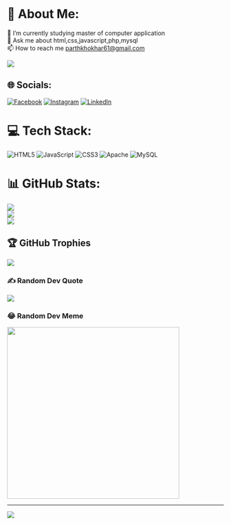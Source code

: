 # 💫 About Me:
🔭  I’m currently studying master of computer application<br>💬  Ask me about html,css,javascript,php,mysql<br>📫  How to reach me parthkhokhar61@gmail.com

![](https://komarev.com/ghpvc/?username=p0601)

## 🌐 Socials:
[![Facebook](https://img.shields.io/badge/Facebook-%231877F2.svg?logo=Facebook&logoColor=white)](https://facebook.com/https://www.facebook.com/parth.parjapati.925/) [![Instagram](https://img.shields.io/badge/Instagram-%23E4405F.svg?logo=Instagram&logoColor=white)](https://instagram.com/https://www.instagram.com/pskhokhar25/) [![LinkedIn](https://img.shields.io/badge/LinkedIn-%230077B5.svg?logo=linkedin&logoColor=white)](https://linkedin.com/in/https://www.linkedin.com/in/parth-khokhar25/) 

# 💻 Tech Stack:
![HTML5](https://img.shields.io/badge/html5-%23E34F26.svg?style=for-the-badge&logo=html5&logoColor=white) ![JavaScript](https://img.shields.io/badge/javascript-%23323330.svg?style=for-the-badge&logo=javascript&logoColor=%23F7DF1E) ![CSS3](https://img.shields.io/badge/css3-%231572B6.svg?style=for-the-badge&logo=css3&logoColor=white) ![Apache](https://img.shields.io/badge/apache-%23D42029.svg?style=for-the-badge&logo=apache&logoColor=white) ![MySQL](https://img.shields.io/badge/mysql-%2300000f.svg?style=for-the-badge&logo=mysql&logoColor=white)
# 📊 GitHub Stats:
![](https://github-readme-stats.vercel.app/api?username=p0601&theme=dark&hide_border=false&include_all_commits=false&count_private=false)<br/>
![](https://github-readme-streak-stats.herokuapp.com/?user=p0601&theme=dark&hide_border=false)<br/>
![](https://github-readme-stats.vercel.app/api/top-langs/?username=p0601&theme=dark&hide_border=false&include_all_commits=false&count_private=false&layout=compact)

## 🏆 GitHub Trophies
![](https://github-profile-trophy.vercel.app/?username=p0601&theme=radical&no-frame=false&no-bg=true&margin-w=4)

### ✍️ Random Dev Quote
![](https://quotes-github-readme.vercel.app/api?type=horizontal&theme=radical)

### 😂 Random Dev Meme
<img src='https://randommeme-five.vercel.app/' style="height: 400px;"/>

---
[![](https://visitcount.itsvg.in/api?id=p0601&icon=0&color=0)](https://visitcount.itsvg.in)

<!-- Proudly created with GPRM ( https://gprm.itsvg.in ) -->
